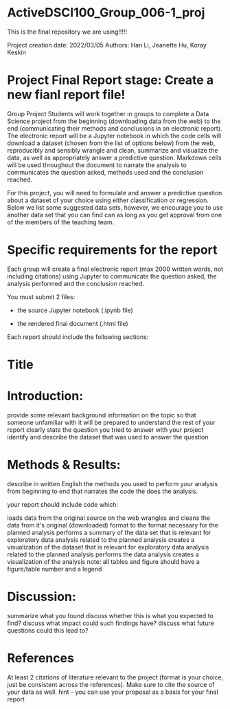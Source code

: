 # ActiveDSCI100_Group_006-1_proj
This is the final repository we are using!!!!!

Project creation date: 2022/03/05
Authors: Han Li, Jeanette Hu, Koray Keskin

# Project Final Report stage: Create a new fianl report file!

Group Project
Students will work together in groups to complete a Data Science project from the beginning (downloading data from the web) to the end (communicating their methods and conclusions in an electronic report). The electronic report will be a Jupyter notebook in which the code cells will download a dataset (chosen from the list of options below) from the web, reproducibly and sensibly wrangle and clean, summarize and visualize the data, as well as appropriately answer a predictive question. Markdown cells will be used throughout the document to narrate the analysis to communicates the question asked, methods used and the conclusion reached.


For this project, you will need to formulate and answer a predictive question about a dataset of your choice using either classification or regression.  Below we list some suggested data sets, however, we encourage you to use another data set that you can find can as long as you get approval from one of the members of the teaching team.


# Specific requirements for the report

Each group will create a final electronic report (max 2000 written words, not including citations) using Jupyter to communicate the question asked, the analysis performed and the conclusion reached.

You must submit 2 files:

- the source Jupyter notebook (.ipynb file)

- the rendered final document (.html file) 

Each report should include the following sections:

# Title
# Introduction:
provide some relevant background information on the topic so that someone unfamiliar with it will be prepared to understand the rest of your report
clearly state the question you tried to answer with your project
identify and describe the dataset that was used to answer the question
# Methods & Results:
describe in written English the methods you used to perform your analysis from beginning to end that narrates the code the does the analysis.

your report should include code which:

loads data from the original source on the web 
wrangles and cleans the data from it's original (downloaded) format to the format necessary for the planned analysis
performs a summary of the data set that is relevant for exploratory data analysis related to the planned analysis 
creates a visualization of the dataset that is relevant for exploratory data analysis related to the planned analysis
performs the data analysis
creates a visualization of the analysis 
note: all tables and figure should have a figure/table number and a legend

# Discussion:
summarize what you found
discuss whether this is what you expected to find?
discuss what impact could such findings have?
discuss what future questions could this lead to?

# References
At least 2 citations of literature relevant to the project (format is your choice, just be consistent across the references).
Make sure to cite the source of your data as well.
hint - you can use your proposal as a basis for your final report
